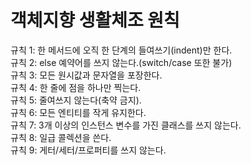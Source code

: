 # 객체지향 생활체조 원칙   
규칙 1: 한 메서드에 오직 한 단계의 들여쓰기(indent)만 한다.   
규칙 2: else 예약어를 쓰지 않는다.(switch/case 또한 불가)     
규칙 3: 모든 원시값과 문자열을 포장한다.   
규칙 4: 한 줄에 점을 하나만 찍는다.   
규칙 5: 줄여쓰지 않는다(축약 금지).  
규칙 6: 모든 엔티티를 작게 유지한다.   
규칙 7: 3개 이상의 인스턴스 변수를 가진 클래스를 쓰지 않는다.   
규칙 8: 일급 콜렉션을 쓴다.  
규칙 9: 게터/세터/프로퍼티를 쓰지 않는다.   
